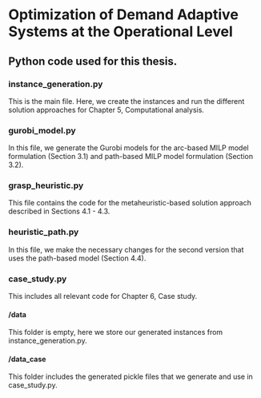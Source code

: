 # Optimization of Demand Adaptive Systems at the Operational Level
## Python code used for this thesis.



### instance_generation.py
This is the main file. Here, we create the instances and run the different solution approaches for Chapter 5, Computational analysis.

### gurobi_model.py
In this file, we generate the Gurobi models for the arc-based MILP model formulation (Section 3.1) and path-based MILP model formulation (Section 3.2).

### grasp_heuristic.py
This file contains the code for the metaheuristic-based solution approach described in Sections 4.1 - 4.3.

### heuristic_path.py
In this file, we make the necessary changes for the second version that uses the path-based model (Section 4.4).

### case_study.py
This includes all relevant code for Chapter 6, Case study.


#### /data
This folder is empty, here we store our generated instances from instance_generation.py.

#### /data_case
This folder includes the generated pickle files that we generate and use in case_study.py.


